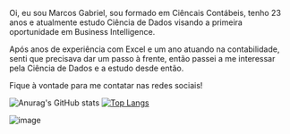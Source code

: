Oi, eu sou Marcos Gabriel, sou formado em Ciêncais Contábeis, tenho 23 anos e atualmente estudo Ciência de Dados visando a primeira oportunidade em Business Intelligence.

Após anos de experiência com Excel e um ano atuando na contabilidade, senti que precisava dar um passo à frente, então passei a me interessar pela Ciência de Dados e a estudo desde então.

Fique à vontade para me contatar nas redes sociais!



![Anurag's GitHub stats](https://github-readme-stats.vercel.app/api?username=gbrmarcos&show_icons=true&theme=tokyonight) [![Top Langs](https://github-readme-stats.vercel.app/api/top-langs/?username=gbrmarcos&layout=compact&theme=tokyonight)](https://github.com/anuraghazra/github-readme-stats)


![image]({https://img.shields.io/badge/LinkedIn-0077B5?style=for-the-badge&logo=linkedin&logoColor=white})
